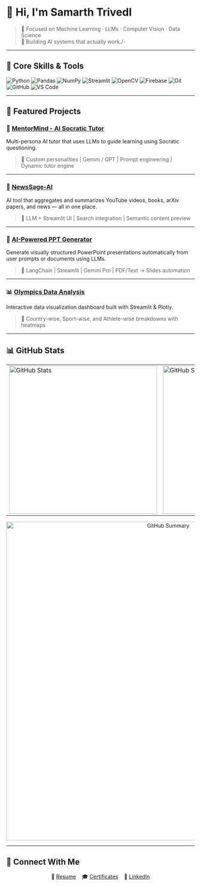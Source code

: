 # 👋 Hi, I'm Samarth TrivedI

> 🧠 Focused on Machine Learning · LLMs · Computer Vision · Data Science  
> 📍 Building AI systems that actually work./-

---

## 🧠 Core Skills & Tools

![Python](https://img.shields.io/badge/-Python-05122A?style=flat&logo=python)
![Pandas](https://img.shields.io/badge/-Pandas-05122A?style=flat&logo=pandas)
![NumPy](https://img.shields.io/badge/-NumPy-05122A?style=flat&logo=numpy)
![Streamlit](https://img.shields.io/badge/-Streamlit-05122A?style=flat&logo=streamlit)
![OpenCV](https://img.shields.io/badge/-OpenCV-05122A?style=flat&logo=opencv)
![Firebase](https://img.shields.io/badge/-Firebase-05122A?style=flat&logo=firebase)
![Git](https://img.shields.io/badge/-Git-05122A?style=flat&logo=git)
![GitHub](https://img.shields.io/badge/-GitHub-05122A?style=flat&logo=github)
![VS Code](https://img.shields.io/badge/-VSCode-05122A?style=flat&logo=visual-studio-code)

---

## 🚀 Featured Projects

### 🤖 [MentorMind - AI Socratic Tutor](https://github.com/SamaT-rgb/-MentorMind---AI-Socratic-Tutor)
Multi-persona AI tutor that uses LLMs to guide learning using Socratic questioning.  
> 🔹 Custom personalities | Gemini / GPT | Prompt engineering | Dynamic tutor engine

---

### 🧠 [NewsSage-AI](https://github.com/SamaT-rgb/NewsSage-AI)
AI tool that aggregates and summarizes YouTube videos, books, arXiv papers, and news — all in one place.  
> 🔹 LLM + Streamlit UI | Search integration | Semantic content preview

---

### 🧾 [AI-Powered PPT Generator](https://github.com/SamaT-rgb/AI-POWERED-PPT-GENERATOR-)
Generate visually structured PowerPoint presentations automatically from user prompts or documents using LLMs.  
> 🔹 LangChain | Streamlit | Gemini Pro | PDF/Text → Slides automation

---

### 📊 [Olympics Data Analysis](https://github.com/SamaT-rgb/Olympics_Analysis)
Interactive data visualization dashboard built with Streamlit & Plotly.  
> 🔹 Country-wise, Sport-wise, and Athlete-wise breakdowns with heatmaps

---

## 📊 GitHub Stats

<div align="center">

<!-- Row 1: Stats + Streak side-by-side -->
<table>
  <tr>
    <td><img src="https://github-readme-stats.vercel.app/api?username=SamaT-rgb&show_icons=true&theme=algolia&count_private=true&include_all_commits=true&v=3" width="395px" alt="GitHub Stats"/></td>
    <td><img src="https://github-readme-streak-stats.herokuapp.com/?user=SamaT-rgb&theme=algolia&v=1" width="395px" alt="GitHub Streak"/></td>
  </tr>
</table>

<!-- Row 2: Full width profile summary -->
<img src="https://github-profile-summary-cards.vercel.app/api/cards/profile-details?username=SamaT-rgb&theme=algolia&v=1" width="850px" alt="GitHub Summary"/>

</div>

---

## 🔗 Connect With Me

<div align="center">

📄 [Resume](https://drive.google.com/file/d/1DY_VcoBysJvJLuPw4MS-3CUaMk5MMMjM/view?usp=drive_link) &nbsp;&nbsp;&nbsp;🎓 [Certificates](https://drive.google.com/drive/folders/1ouL6yMUHCVBYIVZehE5XOwZoOumK7U0J?usp=sharing) &nbsp;&nbsp;&nbsp;🔗 [LinkedIn](https://www.linkedin.com/in/samarth-trivedi-557442256/)

</div>
